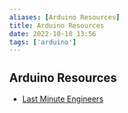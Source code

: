 ```yaml
---
aliases: [Arduino Resources]
title: Arduino Resources
date: 2022-10-18 13:56
tags: ['arduino']
---
```


## Arduino Resources

- [Last Minute Engineers](https://lastminuteengineers.com/)

